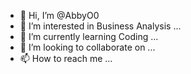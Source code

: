 - 👋 Hi, I’m @AbbyO0
- 👀 I’m interested in Business Analysis ...
- 🌱 I’m currently learning Coding ...
- 💞️ I’m looking to collaborate on ...
- 📫 How to reach me ...

<!---
AbbyO0/AbbyO0 is a ✨ special ✨ repository because its `README.md` (this file) appears on your GitHub profile.
You can click the Preview link to take a look at your changes.
--->
